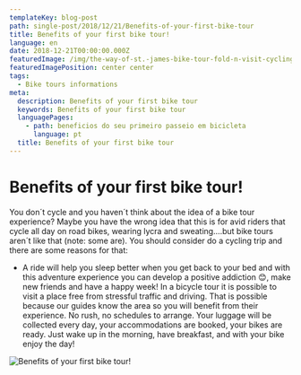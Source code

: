 ```yaml
---
templateKey: blog-post
path: single-post/2018/12/21/Benefits-of-your-first-bike-tour
title: Benefits of your first bike tour!
language: en
date: 2018-12-21T00:00:00.000Z
featuredImage: /img/the-way-of-st.-james-bike-tour-fold-n-visit-cycling-holidays-4323.jpg
featuredImagePosition: center center
tags:
  - Bike tours informations
meta:
  description: Benefits of your first bike tour
  keywords: Benefits of your first bike tour
  languagePages:
    - path: beneficios do seu primeiro passeio em bicicleta
      language: pt
  title: Benefits of your first bike tour
---
```

# Benefits of your first bike tour!

You don´t cycle and you haven´t think about the idea of a bike tour experience? Maybe you have the wrong idea that this is for avid riders that cycle all day on road bikes, wearing lycra and sweating….but bike tours aren´t like that (note: some are). You should consider do a cycling trip and there are some reasons for that:

* A ride will help you sleep better when you get back to your bed and with this adventure experience you can develop a positive addiction 😊, make new friends and have a happy week! In a bicycle tour it is possible to visit a place free from stressful traffic and driving. That is possible because our guides know the area so you will benefit from their experience. No rush, no schedules to arrange. Your luggage will be collected every day, your accommodations are booked, your bikes are ready. Just wake up in the morning, have breakfast, and with your bike enjoy the day!

![Benefits of your first bike tour!](/img/the-way-of-st.-james-bike-tour-fold-n-visit-cycling-holidays-4323.jpg "Benefits of your first bike tour!")
